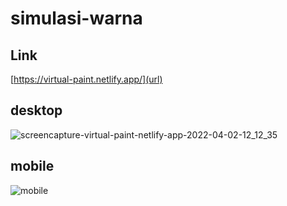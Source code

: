 # simulasi-warna

## Link

[https://virtual-paint.netlify.app/](url)

## desktop

![screencapture-virtual-paint-netlify-app-2022-04-02-12_12_35](https://user-images.githubusercontent.com/60416437/161367490-30f3a574-3336-4a4e-b8bb-29c0f5b943b0.png)

## mobile

![mobile](https://user-images.githubusercontent.com/60416437/161367534-8870832e-a715-4299-a610-dc81c71592fe.png)
